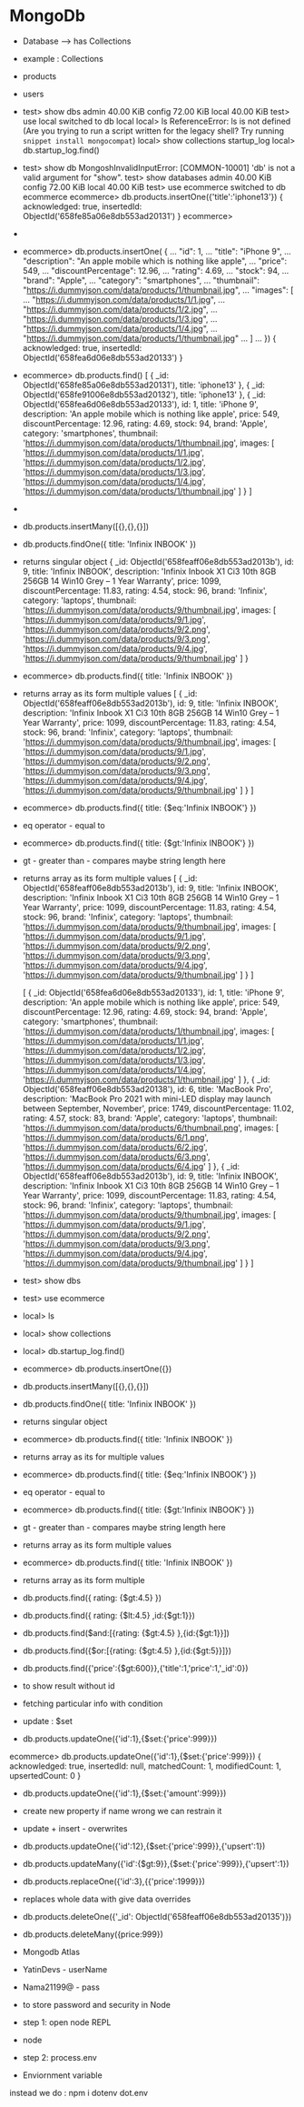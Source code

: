 # MongoDb

- Database --> has Collections

- example : Collections
- products
- users

- test> show dbs
  admin 40.00 KiB
  config 72.00 KiB
  local 40.00 KiB
  test> use local
  switched to db local
  local> ls
  ReferenceError: ls is not defined (Are you trying to run a script written for the legacy shell? Try running `snippet install mongocompat`)
  local> show collections
  startup_log
  local> db.startup_log.find()

- test> show db
  MongoshInvalidInputError: [COMMON-10001] 'db' is not a valid argument for "show".
  test> show databases
  admin 40.00 KiB
  config 72.00 KiB
  local 40.00 KiB
  test> use ecommerce
  switched to db ecommerce
  ecommerce> db.products.insertOne({'title':'iphone13'})
  {
  acknowledged: true,
  insertedId: ObjectId('658fe85a06e8db553ad20131')
  }
  ecommerce>

-
- ecommerce> db.products.insertOne( {
  ... "id": 1,
  ... "title": "iPhone 9",
  ... "description": "An apple mobile which is nothing like apple",
  ... "price": 549,
  ... "discountPercentage": 12.96,
  ... "rating": 4.69,
  ... "stock": 94,
  ... "brand": "Apple",
  ... "category": "smartphones",
  ... "thumbnail": "https://i.dummyjson.com/data/products/1/thumbnail.jpg",
  ... "images": [
  ... "https://i.dummyjson.com/data/products/1/1.jpg",
  ... "https://i.dummyjson.com/data/products/1/2.jpg",
  ... "https://i.dummyjson.com/data/products/1/3.jpg",
  ... "https://i.dummyjson.com/data/products/1/4.jpg",
  ... "https://i.dummyjson.com/data/products/1/thumbnail.jpg"
  ... ]
  ... })
  {
  acknowledged: true,
  insertedId: ObjectId('658fea6d06e8db553ad20133')
  }

- ecommerce> db.products.find()
  [
  { \_id: ObjectId('658fe85a06e8db553ad20131'), title: 'iphone13' },
  { \_id: ObjectId('658fe91006e8db553ad20132'), title: 'iphone13' },
  {
  \_id: ObjectId('658fea6d06e8db553ad20133'),
  id: 1,
  title: 'iPhone 9',
  description: 'An apple mobile which is nothing like apple',
  price: 549,
  discountPercentage: 12.96,
  rating: 4.69,
  stock: 94,
  brand: 'Apple',
  category: 'smartphones',
  thumbnail: 'https://i.dummyjson.com/data/products/1/thumbnail.jpg',
  images: [
  'https://i.dummyjson.com/data/products/1/1.jpg',
  'https://i.dummyjson.com/data/products/1/2.jpg',
  'https://i.dummyjson.com/data/products/1/3.jpg',
  'https://i.dummyjson.com/data/products/1/4.jpg',
  'https://i.dummyjson.com/data/products/1/thumbnail.jpg'
  ]
  }
  ]

-
- db.products.insertMany([{},{},{}])

- db.products.findOne({ title: 'Infinix INBOOK' })
- returns singular object
  {
  \_id: ObjectId('658feaff06e8db553ad2013b'),
  id: 9,
  title: 'Infinix INBOOK',
  description: 'Infinix Inbook X1 Ci3 10th 8GB 256GB 14 Win10 Grey – 1 Year Warranty',
  price: 1099,
  discountPercentage: 11.83,
  rating: 4.54,
  stock: 96,
  brand: 'Infinix',
  category: 'laptops',
  thumbnail: 'https://i.dummyjson.com/data/products/9/thumbnail.jpg',
  images: [
  'https://i.dummyjson.com/data/products/9/1.jpg',
  'https://i.dummyjson.com/data/products/9/2.png',
  'https://i.dummyjson.com/data/products/9/3.png',
  'https://i.dummyjson.com/data/products/9/4.jpg',
  'https://i.dummyjson.com/data/products/9/thumbnail.jpg'
  ]
  }

- ecommerce> db.products.find({ title: 'Infinix INBOOK' })
- returns array as its form multiple values
  [
  {
  \_id: ObjectId('658feaff06e8db553ad2013b'),
  id: 9,
  title: 'Infinix INBOOK',
  description: 'Infinix Inbook X1 Ci3 10th 8GB 256GB 14 Win10 Grey – 1 Year Warranty',
  price: 1099,
  discountPercentage: 11.83,
  rating: 4.54,
  stock: 96,
  brand: 'Infinix',
  category: 'laptops',
  thumbnail: 'https://i.dummyjson.com/data/products/9/thumbnail.jpg',
  images: [
  'https://i.dummyjson.com/data/products/9/1.jpg',
  'https://i.dummyjson.com/data/products/9/2.png',
  'https://i.dummyjson.com/data/products/9/3.png',
  'https://i.dummyjson.com/data/products/9/4.jpg',
  'https://i.dummyjson.com/data/products/9/thumbnail.jpg'
  ]
  }
  ]

- ecommerce> db.products.find({ title: {$eq:'Infinix INBOOK'} })
- eq operator - equal to
- ecommerce> db.products.find({ title: {$gt:'Infinix INBOOK'} })
- gt - greater than - compares maybe string length here
- returns array as its form multiple values
  [
  {
  \_id: ObjectId('658feaff06e8db553ad2013b'),
  id: 9,
  title: 'Infinix INBOOK',
  description: 'Infinix Inbook X1 Ci3 10th 8GB 256GB 14 Win10 Grey – 1 Year Warranty',
  price: 1099,
  discountPercentage: 11.83,
  rating: 4.54,
  stock: 96,
  brand: 'Infinix',
  category: 'laptops',
  thumbnail: 'https://i.dummyjson.com/data/products/9/thumbnail.jpg',
  images: [
  'https://i.dummyjson.com/data/products/9/1.jpg',
  'https://i.dummyjson.com/data/products/9/2.png',
  'https://i.dummyjson.com/data/products/9/3.png',
  'https://i.dummyjson.com/data/products/9/4.jpg',
  'https://i.dummyjson.com/data/products/9/thumbnail.jpg'
  ]
  }
  ]

  [
  {
  \_id: ObjectId('658fea6d06e8db553ad20133'),
  id: 1,
  title: 'iPhone 9',
  description: 'An apple mobile which is nothing like apple',
  price: 549,
  discountPercentage: 12.96,
  rating: 4.69,
  stock: 94,
  brand: 'Apple',
  category: 'smartphones',
  thumbnail: 'https://i.dummyjson.com/data/products/1/thumbnail.jpg',
  images: [
  'https://i.dummyjson.com/data/products/1/1.jpg',
  'https://i.dummyjson.com/data/products/1/2.jpg',
  'https://i.dummyjson.com/data/products/1/3.jpg',
  'https://i.dummyjson.com/data/products/1/4.jpg',
  'https://i.dummyjson.com/data/products/1/thumbnail.jpg'
  ]
  },
  {
  \_id: ObjectId('658feaff06e8db553ad20138'),
  id: 6,
  title: 'MacBook Pro',
  description: 'MacBook Pro 2021 with mini-LED display may launch between September, November',
  price: 1749,
  discountPercentage: 11.02,
  rating: 4.57,
  stock: 83,
  brand: 'Apple',
  category: 'laptops',
  thumbnail: 'https://i.dummyjson.com/data/products/6/thumbnail.png',
  images: [
  'https://i.dummyjson.com/data/products/6/1.png',
  'https://i.dummyjson.com/data/products/6/2.jpg',
  'https://i.dummyjson.com/data/products/6/3.png',
  'https://i.dummyjson.com/data/products/6/4.jpg'
  ]
  },
  {
  \_id: ObjectId('658feaff06e8db553ad2013b'),
  id: 9,
  title: 'Infinix INBOOK',
  description: 'Infinix Inbook X1 Ci3 10th 8GB 256GB 14 Win10 Grey – 1 Year Warranty',
  price: 1099,
  discountPercentage: 11.83,
  rating: 4.54,
  stock: 96,
  brand: 'Infinix',
  category: 'laptops',
  thumbnail: 'https://i.dummyjson.com/data/products/9/thumbnail.jpg',
  images: [
  'https://i.dummyjson.com/data/products/9/1.jpg',
  'https://i.dummyjson.com/data/products/9/2.png',
  'https://i.dummyjson.com/data/products/9/3.png',
  'https://i.dummyjson.com/data/products/9/4.jpg',
  'https://i.dummyjson.com/data/products/9/thumbnail.jpg'
  ]
  }
  ]

- test> show dbs
- test> use ecommerce
- local> ls
- local> show collections
- local> db.startup_log.find()

- ecommerce> db.products.insertOne({})
- db.products.insertMany([{},{},{}])

- db.products.findOne({ title: 'Infinix INBOOK' })
- returns singular object

- ecommerce> db.products.find({ title: 'Infinix INBOOK' })
- returns array as its for multiple values

- ecommerce> db.products.find({ title: {$eq:'Infinix INBOOK'} })
- eq operator - equal to

- ecommerce> db.products.find({ title: {$gt:'Infinix INBOOK'} })
- gt - greater than - compares maybe string length here
- returns array as its form multiple values

- ecommerce> db.products.find({ title: 'Infinix INBOOK' })
- returns array as its form multiple

- db.products.find({ rating: {$gt:4.5} })
- db.products.find({ rating: {$lt:4.5} ,id:{$gt:1}})
- db.products.find($and:[{rating: {$gt:4.5} },{id:{$gt:1}}])
- db.products.find({$or:[{rating: {$gt:4.5} },{id:{$gt:5}}]})

- db.products.find({'price':{$gt:600}},{'title':1,'price':1,'\_id':0})
- to show result without id
- fetching particular info with condition

- update : $set
- db.products.updateOne({'id':1},{$set:{'price':999}})

ecommerce> db.products.updateOne({'id':1},{$set:{'price':999}})
{
acknowledged: true,
insertedId: null,
matchedCount: 1,
modifiedCount: 1,
upsertedCount: 0
}

- db.products.updateOne({'id':1},{$set:{'amount':999}})
- create new property if name wrong we can restrain it

- update + insert - overwrites
- db.products.updateOne({'id':12},{$set:{'price':999}},{'upsert':1})
- db.products.updateMany({'id':{$gt:9}},{$set:{'price':999}},{'upsert':1})

- db.products.replaceOne({'id':3},{{'price':1999}})
- replaces whole data with give data overrides

- db.products.deleteOne({'\_id': ObjectId('658feaff06e8db553ad20135')})
- db.products.deleteMany({price:999})

- Mongodb Atlas

- YatinDevs - userName
- Nama21199@ - pass

- to store password and security in Node
- step 1: open node REPL
- node
- step 2: process.env
- Enviornment variable

instead we do :
npm i dotenv
dot.env
